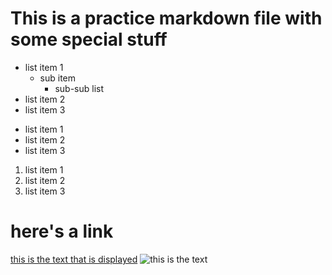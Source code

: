 # This is a practice markdown file with some special stuff

- list item 1
	* sub item
		- sub-sub list 
- list item 2
- list item 3

* list item 1
* list item 2 
* list item 3

1. list item 1
2. list item 2
3. list item 3

# here's a link 

[this is the text that is displayed](www.example.com)
![this is the text](https://cameronmcefee.com/img/work/the-octocat/original.jpg)

